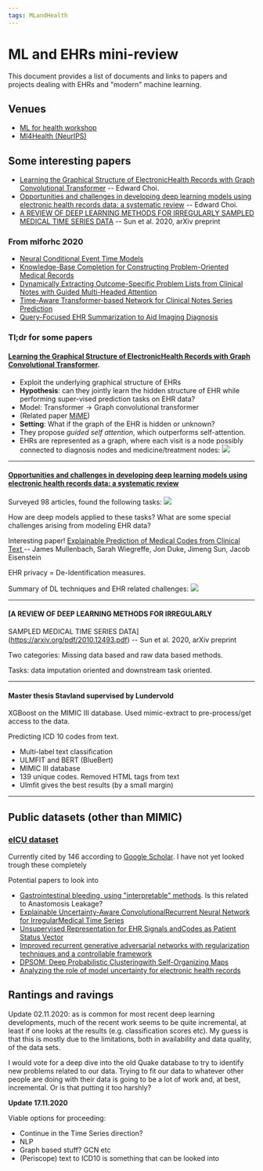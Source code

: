 ```yaml
---
tags: MLandHealth
---
```

# ML and EHRs mini-review

This document provides a list of documents and links to papers and projects dealing with EHRs and "modern" machine learning. 


## Venues 
- [ML for health workshop](https://www.mlforhc.org/accepted-papers)
- [Ml4Health (NeurIPS)](https://ml4health.github.io)


## Some interesting papers

- [Learning the Graphical Structure of ElectronicHealth Records with Graph Convolutional Transformer](https://arxiv.org/abs/1906.04716) -- Edward Choi.
- [Opportunities and challenges in developing deep learning models using electronic health records data: a systematic review](https://academic.oup.com/jamia/article/25/10/1419/5035024) -- Edward Choi.
- [A REVIEW OF DEEP LEARNING METHODS FOR IRREGULARLY
SAMPLED MEDICAL TIME SERIES DATA](https://arxiv.org/pdf/2010.12493.pdf) -- Sun et al. 2020, arXiv preprint

### From mlforhc 2020
- [Neural Conditional Event Time Models](https://www.mlforhc.org/s/50_CameraReadySubmission_MLHC_2020.pdf)
- [Knowledge-Base Completion for Constructing Problem-Oriented Medical Records](https://www.mlforhc.org/s/48_CameraReadySubmission_camera-ready.pdf)
- [Dynamically Extracting Outcome-Specific Problem Lists from Clinical Notes with Guided Multi-Headed Attention](https://www.mlforhc.org/s/53_CameraReadySubmission_camera_ready.pdf)
- [Time-Aware Transformer-based Network for Clinical Notes Series Prediction](https://www.mlforhc.org/s/104_CameraReadySubmission_Time-Aware-Transformer-based-Network-for-Clinical-Notes-Series-Prediction.pdf)
- [Query-Focused EHR Summarization to Aid Imaging Diagnosis](https://www.mlforhc.org/s/115_CameraReadySubmission_Query_Focused_EHR_Summarization_to_Aid_Imaging_Diagnosis.pdf)


### Tl;dr for some papers

#### [Learning the Graphical Structure of ElectronicHealth Records with Graph Convolutional Transformer](https://arxiv.org/abs/1906.04716).

- Exploit the underlying graphical structure of EHRs
- **Hypothesis**: can they jointly learn the hidden structure of EHR while performing super-vised prediction tasks on EHR data?
- Model: Transformer -> Graph convolutional transformer
- (Related paper [MiME](https://arxiv.org/abs/1810.09593))
- **Setting**: What if the graph of the EHR is hidden or unknown?
- They propose _guided self attention_, which outperforms self-attention.
- EHRs are represented as a graph, where each visit is a node possibly connected to diagnosis nodes and medicine/treatment nodes:
![](https://i.imgur.com/vXrgLmh.png)

---

#### [Opportunities and challenges in developing deep learning models using electronic health records data: a systematic review](https://academic.oup.com/jamia/article/25/10/1419/5035024)

Surveyed 98 articles, found the following tasks:
![](https://i.imgur.com/z7jXcB7.png)


How are deep models applied to these tasks? What are some special challenges arising from modeling EHR data? 

Interesting paper! [Explainable Prediction of Medical Codes from Clinical Text
](https://arxiv.org/abs/1802.05695) -- James Mullenbach, Sarah Wiegreffe, Jon Duke, Jimeng Sun, Jacob Eisenstein

EHR privacy = De-Identification measures.

Summary of DL techniques and EHR related challenges:
![](https://i.imgur.com/ZHokqgZ.png)

---

#### [A REVIEW OF DEEP LEARNING METHODS FOR IRREGULARLY
SAMPLED MEDICAL TIME SERIES DATA](https://arxiv.org/pdf/2010.12493.pdf) -- Sun et al. 2020, arXiv preprint

Two categories: Missing data based and raw data based methods.

Tasks: data imputation oriented and downstream task oriented. 

---
#### Master thesis Stavland supervised by Lundervold

XGBoost on the MIMIC III database. Used mimic-extract to pre-process/get access to the data. 

Predicting ICD 10 codes from text. 
- Multi-label text classification
- ULMFIT and BERT (BlueBert)
- MIMIC III database
- 139 unique codes. Removed HTML tags from text
- Ulmfit gives the best results (by a small margin)


---
## Public datasets (other than MIMIC)

### [eICU dataset](https://eicu-crd.mit.edu/)

Currently cited by 146 according to [Google Scholar](https://scholar.google.no/scholar?cites=11878669525996073977&as_sdt=2005&sciodt=0,5&hl=en). I have not yet looked trough these completely

Potential papers to look into

- [Gastrointestinal bleeding, using "interpretable" methods](https://journals.lww.com/ajg/Fulltext/2020/10000/Explainable_Machine_Learning_Model_for_Predicting.22.aspx). Is this related to Anastomosis Leakage?
- [Explainable Uncertainty-Aware ConvolutionalRecurrent Neural Network for IrregularMedical Time Series](https://ieeexplore.ieee.org/stamp/stamp.jsp?tp=&arnumber=9224838)
- [Unsupervised Representation for EHR Signals andCodes as Patient Status Vector](https://arxiv.org/pdf/1910.01803.pdf)
- [Improved recurrent generative adversarial networks with regularization techniques and a controllable framework](https://www.sciencedirect.com/science/article/pii/S0020025520305417)
- [DPSOM: Deep Probabilistic Clusteringwith Self-Organizing Maps](https://arxiv.org/pdf/1910.01590.pdf)
- [Analyzing the role of model uncertainty for electronic health records](https://dl.acm.org/doi/abs/10.1145/3368555.3384457?casa_token=1DOErfF0Tp8AAAAA%3ALZeYTElWlay0z0n0OcCyFQwH5z7O733H0Bsyp6Lj5LvG6QMqBTieBWD1RtLWtAoAGKgMVBrwH9yrLg)

## Rantings and ravings

Update 02.11.2020: as is common for most recent deep learning developments, much of the recent work seems to be quite incremental, at least if one looks at the results (e.g. classification scores etc). My guess is that this is mostly due to the limitations, both in availability and data quality, of the data sets. 

I would vote for a deep dive into the old Quake database to try to identify new problems related to our data. Trying to fit our data to whatever other people are doing with their data is going to be a lot of work and, at best, incremental. Or is that putting it too harshly?

**Update 17.11.2020**

Viable options for proceeding:
- Continue in the Time Series direction?
- NLP
- Graph based stuff? GCN etc
- (Periscope) text to ICD10 is something that can be looked into 
